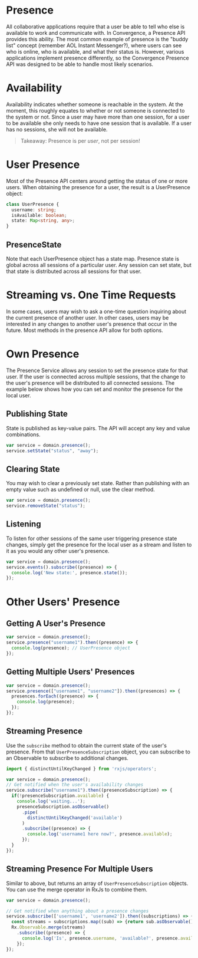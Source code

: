 # Presence
All collaborative applications require that a user be able to tell who else is available to work and communicate with. In Convergence, a Presence API provides this ability.  The most common example of presence is the "buddy list" concept (remember AOL Instant Messenger?), where users can see who is online, who is available, and what their status is.  However, various applications implement presence differently, so the Convergence Presence API was designed to be able to handle most likely scenarios.

# Availability
Availability indicates whether someone is reachable in the system.  At the moment, this roughly equates to whether or not someone is connected to the system or not.  Since a user may have more than one session, for a user to be available she only needs to have one session that is available.  If a user has no sessions, she will not be available.

> Takeaway: Presence is per *user*, not per session!

# User Presence
Most of the Presence API centers around getting the status of one or more users.  When obtaining the presence for a user, the result is a UserPresence object:

```TypeScript
class UserPresence {
  username: string;
  isAvailable: boolean;
  state: Map<string, any>;
}
```

## PresenceState
Note that each UserPresence object has a state map.  Presence state is global across all sessions of a particular user.  Any session can set state, but that state is distributed across all sessions for that user.

# Streaming vs. One Time Requests
In some cases, users may wish to ask a one-time question inquiring about the current presence
of another user.  In other cases, users may be interested in any changes to another user's presence that occur in the future.  Most methods in the presence API allow for both options.

# Own Presence
The Presence Service allows any session to set the presence state for that user.  If the
user is connected across multiple sessions, that the change to the user's presence will
be distributed to all connected sessions.  The example below shows how you can set and
monitor the presence for the local user.

## Publishing State
State is published as key-value pairs. The API will accept any key and value combinations.

```JavaScript
var service = domain.presence();
service.setState("status", "away");
```

## Clearing State
You may wish to clear a previously set state.  Rather than publishing with an empty value
such as undefined or null, use the clear method.

```JavaScript
var service = domain.presence();
service.removeState("status");
```

## Listening
To listen for other sessions of the same user triggering presence state changes, simply get the presence for the local user as a stream and listen to it as you would any other user's presence.

```JavaScript
var service = domain.presence();
service.events().subscribe((presence) => {
  console.log('New state:', presence.state());
});
```

# Other Users' Presence

## Getting A User's Presence
```JavaScript
var service = domain.presence();
service.presence("username1").then((presence) => {
  console.log(presence); // UserPresence object
});
```

## Getting Multiple Users' Presences
```JavaScript
var service = domain.presence();
service.presence(["username1", "username2"]).then((presences) => {
  presences.forEach((presence) => {
    console.log(presence);
  });
});
```


## Streaming Presence
Use the `subscribe` method to obtain the current state of the user's presence.  From that `UserPresenceSubscription` object, you can subscribe to an Observable to subscribe to additional changes.

```JavaScript
import { distinctUntilKeyChanged } from 'rxjs/operators';

var service = domain.presence();
// Get notified when the user's availability changes
service.subscribe("username1").then((presenceSubscription) => {
  if(!presenceSubscription.available) {
    console.log('waiting...');
    presenceSubscription.asObservable()
      .pipe(
        distinctUntilKeyChanged('available')
      )
      .subscribe((presence) => {
        console.log('username1 here now?', presence.available);
      });
  }
});
```

## Streaming Presence For Multiple Users
Similar to above, but returns an array of `UserPresenceSubscription` objects.  You can use the merge operator in RxJs to combine them.

```JavaScript
var service = domain.presence();

// Get notified when anything about a presence changes
service.subscribe(['username1', 'username2']).then((subscriptions) => {
  const streams = subscriptions.map((sub) => {return sub.asObservable()});
  Rx.Observable.merge(streams)
    .subscribe((presence) => {
      console.log('Is', presence.username, 'available?', presence.available);
    });
});
```
